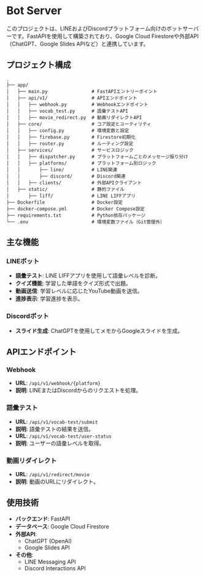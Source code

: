 # Bot Server

このプロジェクトは、LINEおよびDiscordプラットフォーム向けのボットサーバーです。FastAPIを使用して構築されており、Google Cloud Firestoreや外部API（ChatGPT、Google Slides APIなど）と連携しています。

## プロジェクト構成

```
.
├── app/
│   ├── main.py                # FastAPIエントリーポイント
│   ├── api/v1/                # APIエンドポイント
│   │   ├── webhook.py         # Webhookエンドポイント
│   │   ├── vocab_test.py      # 語彙テストAPI
│   │   ├── movie_redirect.py  # 動画リダイレクトAPI
│   ├── core/                  # コア設定とユーティリティ
│   │   ├── config.py          # 環境変数と設定
│   │   ├── firebase.py        # Firestore初期化
│   │   ├── router.py          # ルーティング設定
│   ├── services/              # サービスロジック
│   │   ├── dispatcher.py      # プラットフォームごとのメッセージ振り分け
│   │   ├── platforms/         # プラットフォーム別ロジック
│   │       ├── line/          # LINE関連
│   │       ├── discord/       # Discord関連
│   │   ├── clients/           # 外部APIクライアント
│   ├── static/                # 静的ファイル
│       ├── liff/              # LINE LIFFアプリ
├── Dockerfile                 # Docker設定
├── docker-compose.yml         # Docker Compose設定
├── requirements.txt           # Python依存パッケージ
└── .env                       # 環境変数ファイル（Git管理外）
```

## 主な機能

### LINEボット
- **語彙テスト**: LINE LIFFアプリを使用して語彙レベルを診断。
- **クイズ機能**: 学習した単語をクイズ形式で出題。
- **動画送信**: 学習レベルに応じたYouTube動画を送信。
- **進捗表示**: 学習進捗を表示。

### Discordボット
- **スライド生成**: ChatGPTを使用してメモからGoogleスライドを生成。

## APIエンドポイント

### Webhook
- **URL**: `/api/v1/webhook/{platform}`
- **説明**: LINEまたはDiscordからのリクエストを処理。

### 語彙テスト
- **URL**: `/api/v1/vocab-test/submit`
- **説明**: 語彙テストの結果を送信。
- **URL**: `/api/v1/vocab-test/user-status`
- **説明**: ユーザーの語彙レベルを取得。

### 動画リダイレクト
- **URL**: `/api/v1/redirect/movie`
- **説明**: 動画のURLにリダイレクト。

## 使用技術

- **バックエンド**: FastAPI
- **データベース**: Google Cloud Firestore
- **外部API**:
  - ChatGPT (OpenAI)
  - Google Slides API
- **その他**:
  - LINE Messaging API
  - Discord Interactions API
